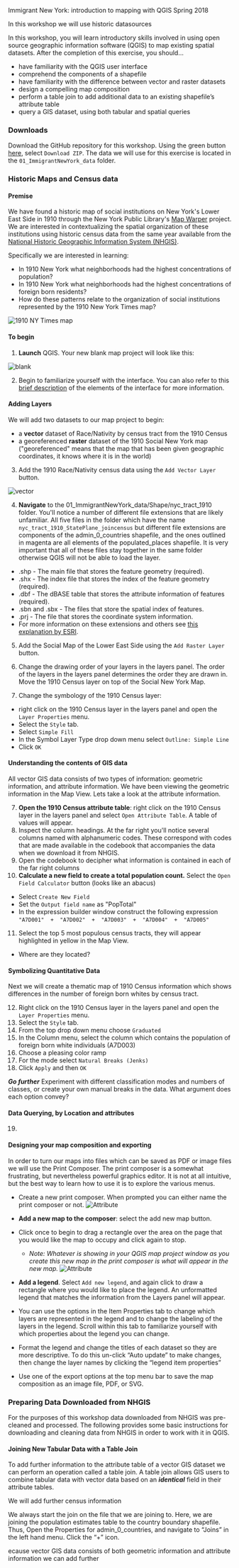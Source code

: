
Immigrant New York: introduction to mapping with QGIS
Spring 2018

In this workshop we will use historic datasources

In this workshop, you will learn introductory skills involved in using open source geographic information software (QGIS) to map existing spatial datasets. After the completion of this exercise, you should...

* have familiarity with the QGIS user interface
* comprehend the components of a shapefile
* have familiarity with the difference between vector and raster datasets
* design a compelling map composition
* perform a table join to add additional data to an existing shapefile’s attribute table
* query a GIS dataset, using both tabular and spatial queries

### Downloads
Download the GitHub repository for this workshop. Using the green button [here](https://github.com/CenterForSpatialResearch/gis_resources), select `Download ZIP`.
The data we will use for this exercise is located in the `01_ImmigrantNewYork_data` folder.

### Historic Maps and Census data
#### Premise
We have found a historic map of social institutions on New York's Lower East Side in 1910 through the New York Public Library's [Map Warper](http://maps.nypl.org/warper/) project. We are interested in contextualizing the spatial organization of these institutions using historic census data from the same year available from the [National Historic Geographic Information System (NHGIS)](https://www.nhgis.org/).

Specifically we are interested in learning:
* In 1910 New York what neighborhoods had the highest concentrations of population?
* In 1910 New York what neighborhoods had the highest concentrations of foreign born residents?
* How do these patterns relate to the organization of social institutions represented by the 1910 New York Times map?

![1910 NY Times map](https://github.com/CenterForSpatialResearch/gis_resources/tree/master/immigrant_new_york_spring18/introductory_tutorials/img/Socialmap.png)

#### To begin
1. **Launch** QGIS. Your new blank map project will look like this:

![blank](https://github.com/CenterForSpatialResearch/MappingForTheUrbanHumanities/blob/master/Tutorials/Images/MappingData01/01_OpenQGIS.png)

2. Begin to familiarize yourself with the interface. You can also refer to this [brief description](https://github.com/CenterForSpatialResearch/MappingForTheUrbanHumanities/blob/master/Resources/QGIS_InterfaceDescription.md) of the elements of the interface for more information.

#### Adding Layers
We will add two datasets to our map project to begin:
* a **vector** dataset of Race/Nativity by census tract from the 1910 Census
* a georeferenced **raster** dataset of the 1910 Social New York map ("georeferenced" means that the map that has been given geographic coordinates, it knows where it is in the world)

3. Add the 1910 Race/Nativity census data using the `Add Vector Layer` button.

  ![vector](https://github.com/CenterForSpatialResearch/MappingForTheUrbanHumanities/blob/master/Tutorials/Images/MappingData01/02_Adding_Layers_Vector.png)

4. **Navigate** to the 01_ImmigrantNewYork_data/Shape/nyc_tract_1910 folder. You'll notice a number of different file extensions that are likely unfamiliar. All five files in the folder which have the name `nyc_tract_1910_StatePlane_joincensus` but different file extensions are  components of the admin_0_countries shapefile, and the ones outlined in magenta are all elements of the populated_places shapefile. It is very important that all of these files stay together in the same folder otherwise QGIS will not be able to load the layer.

* .shp - The main file that stores the feature geometry (required).
* .shx - The index file that stores the index of the feature geometry (required).
* .dbf - The dBASE table that stores the attribute information of features (required).
* .sbn and .sbx - The files that store the spatial index of features.
* .prj - The file that stores the coordinate system information.
* For more information on these extensions and others see [this explanation by ESRI](http://webhelp.esri.com/arcgisdesktop/9.2/index.cfm?TopicName=Shapefile_file_extensions).

5. Add the Social Map of the Lower East Side using the `Add Raster Layer` button.

6. Change the drawing order of your layers in the layers panel. The order of the layers in the layers panel determines the order they are drawn in. Move the 1910 Census layer on top of the Social New York Map.

6. Change the symbology of the 1910 Census layer:
  * right click on the 1910 Census layer in the layers panel and open the `Layer Properties` menu.
  * Select the `Style` tab.
  * Select `Simple Fill`
  * In the Symbol Layer Type drop down menu select `Outline: Simple Line`
  * Click `OK`

#### Understanding the contents of GIS data
All vector GIS data consists of two types of information: geometric information, and attribute information. We have been viewing the geometric information in the Map View. Lets take a look at the attribute information.

7. **Open the 1910 Census attribute table**: right click on the 1910 Census layer in the layers panel and select `Open Attribute Table`. A table of values will appear.
8. Inspect the column headings. At the far right you'll notice several columns named with alphanumeric codes. These correspond with codes that are made available in the codebook that accompanies the data when we download it from NHGIS.
9. Open the codebook to decipher what information is contained in each of the far right columns
10. **Calculate a new field to create a total population count.** Select the `Open Field Calculator` button (looks like an abacus)
  * Select `Create New Field`
  * Set the `Output field name` as "PopTotal"
  * In the expression builder window construct the following expression ` "A7D001"  +  "A7D002"  +  "A7D003"  +  "A7D004"  +  "A7D005" `
11. Select the top 5 most populous census tracts, they will appear highlighted in yellow in the Map View.
 * Where are they located?

#### Symbolizing Quantitative Data
Next we will create a thematic map of 1910 Census information which shows differences in the number of foreign born whites by census tract.

12. Right click on the 1910 Census layer in the layers panel and open the `Layer Properties` menu.
13. Select the `Style` tab.
14. From the top drop down menu choose `Graduated`
15. In the Column menu, select the column which contains the population of foreign born white individuals (A7D003)
16. Choose a pleasing color ramp
17. For the mode select `Natural Breaks (Jenks)`
18. Click `Apply` and then `OK`

***Go further*** Experiment with different classification modes and numbers of classes, or create your own manual breaks in the data. What argument does each option convey?

#### Data Querying, by Location and attributes
19.




#### Designing your map composition and exporting
In order to turn our maps into files which can be saved as PDF or image files we will use the Print Composer. The print composer is a somewhat frustrating, but nevertheless powerful graphics editor. It is not at all intuitive, but the best way to learn how to use it is to explore the various menus.

* Create a new print composer. When prompted you can either name the print composer or not.
![Attribute](https://github.com/CenterForSpatialResearch/MappingForTheUrbanHumanities/blob/master/Tutorials/Images/MappingData01/25_PrintComposer.png)

* **Add a new map to the composer**: select the add new map button.
* Click once to begin to drag a rectangle over the area on the page that you would like the map to occupy and click again to stop.
    * *Note: Whatever is showing in your QGIS map project window as you create this new map in the print composer is what will appear in the new map.*
![Attribute](https://github.com/CenterForSpatialResearch/MappingForTheUrbanHumanities/blob/master/Tutorials/Images/MappingData01/27_PrintComp.png)

* **Add a legend**. Select `Add new legend`, and again click to draw a rectangle where you would like to place the legend. An unformatted legend that matches the information from the Layers panel will appear.
* You can use the options in the Item Properties tab to change which layers are represented in the legend and to change the labeling of the layers in the legend. Scroll within this tab to familiarize yourself with which properties about the legend you can change.
* Format the legend and change the titles of each dataset so they are more descriptive. To do this un-click “Auto update” to make changes, then change the layer names by clicking the “legend item properties”
* Use one of the export options at the top menu bar to save the map composition as an image file, PDF, or SVG.


### Preparing Data Downloaded from NHGIS
For the purposes of this workshop data downloaded from NHGIS was pre-cleaned and processed. The following provides some basic instructions for downloading and cleaning data from NHGIS in order to work with it in QGIS.


#### Joining New Tabular Data with a Table Join
To add further information to the attribute table of a vector GIS dataset we can perform an operation called a table join. A table join allows GIS users to combine tabular data with vector data based on an ***identical*** field in their attribute tables.

We will add further census information


We always start the join on the file that we are joining to. Here, we are joining the population estimates table to the country boundary shapefile. Thus, Open the Properties for admin_0_countries, and navigate to “Joins” in the left hand menu. Click the “+” icon.

ecause vector GIS data consists of both geometric information and attribute information we can add further
